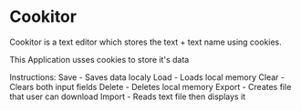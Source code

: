 # Cookitor
Cookitor is a text editor which stores the text + text name using cookies.

This Application usses cookies to store it's data

Instructions:
Save - Saves data localy
Load - Loads local memory
Clear - Clears both input fields
Delete - Deletes local memory
Export - Creates file that user can download
Import - Reads text file then displays it
